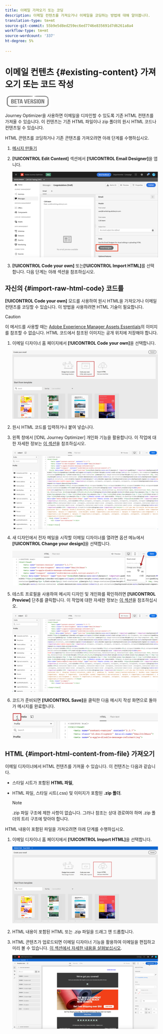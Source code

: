 ```yaml
---
title: 이메일 가져오기 또는 코딩
description: 이메일 컨텐츠를 가져오거나 이메일을 코딩하는 방법에 대해 알아봅니다.
translation-type: tm+mt
source-git-commit: 55b9e5d8ed259ec6ed7746e835691d7d6261a8a4
workflow-type: tm+mt
source-wordcount: '337'
ht-degree: 5%

---
```


# 이메일 컨텐츠 {#existing-content} 가져오기 또는 코드 작성

![](assets/do-not-localize/badge.png)

Journey Optimizer을 사용하면 이메일을 디자인할 수 있도록 기존 HTML 컨텐츠를 가져올 수 있습니다. 이 컨텐츠는 기존 HTML 파일이나 zip 폴더의 원시 HTML 코드나 컨텐츠일 수 있습니다.

HTML 콘텐츠를 코딩하거나 기존 콘텐츠를 가져오려면 아래 단계를 수행하십시오.

1. [메시지 만들기](create-message.md)

1. **[!UICONTROL Edit Content]** 섹션에서 **[!UICONTROL Email Designer]**&#x200B;을 엽니다.

   ![](assets/import-html_1.png)

1. **[!UICONTROL Code your own]** 또는&#x200B;**[!UICONTROL Import HTML]**&#x200B;를 선택합니다. 다음 단계는 아래 섹션을 참조하십시오.

## 자신의 {#import-raw-html-code} 코드를

**[!UICONTROL Code your own]** 모드를 사용하여 원시 HTML을 가져오거나 이메일 컨텐츠를 코딩할 수 있습니다. 이 방법을 사용하려면 HTML 기술이 필요합니다.

>[!CAUTION]
>
> 이 메서드를 사용할 때는 [Adobe Experience Manager Assets Essentials](assets-essentials.md)의 이미지를 참조할 수 없습니다. HTML 코드에서 참조된 이미지는 공개 위치에 저장해야 합니다.

1. 이메일 디자이너 홈 페이지에서 **[!UICONTROL Code your own]**&#x200B;을 선택합니다.

   ![](assets/code-your-own.png)

1. 원시 HTML 코드를 입력하거나 붙여 넣습니다.

1. 왼쪽 창에서 [!DNL Journey Optimizer] 개인화 기능을 활용합니다. 이 작업에 대한 자세한 정보는 [이 섹션](personalization/personalize.md)을 참조하십시오.

   ![](assets/code-editor.png)

1. 새 디자인에서 전자 메일을 시작할 이메일 디자이너를 열려면 옵션 메뉴에서 **[!UICONTROL Change your design]**&#x200B;을 선택합니다.

   ![](assets/code-editor-change-design.png)

1. 테스트 프로필을 사용하여 메시지 디자인 및 개인화를 확인하려면 **[!UICONTROL Preview]** 단추를 클릭합니다. 이 작업에 대한 자세한 정보는 [이 섹션](preview.md)을 참조하십시오.

   ![](assets/code-editor-preview.png)

1. 코드가 준비되면 **[!UICONTROL Save]**&#x200B;을 클릭한 다음 메시지 작성 화면으로 돌아가 메시지를 완료합니다.

   ![](assets/code-editor-save.png)


## HTML {#import-html-content-from-file} 가져오기

이메일 디자이너에서 HTML 컨텐츠를 가져올 수 있습니다. 이 컨텐츠는 다음과 같습니다.

* 스타일 시트가 포함된 **HTML 파일**,
* HTML 파일, 스타일 시트(.css) 및 이미지가 포함된 **.zip 폴더**.

   >[!NOTE]
   >
   >.zip 파일 구조에 제한 사항이 없습니다. 그러나 참조는 상대 경로여야 하며 .zip 폴더의 트리 구조에 맞아야 합니다.

HTML 내용이 포함된 파일을 가져오려면 아래 단계를 수행하십시오.

1. 이메일 디자이너 홈 페이지에서 **[!UICONTROL Import HTML]**&#x200B;을 선택합니다.

   ![](assets/import-html_2.png)

1. HTML 내용이 포함된 HTML 또는 .zip 파일을 드래그 앤 드롭합니다.

1. HTML 콘텐츠가 업로드되면 이메일 디자이너 기능을 활용하여 이메일을 편집하고 미리 볼 수 있습니다. [이 섹션에서 자세한 내용을 살펴보십시오](create-email-content.md).

   ![](assets/html-imported.png)
